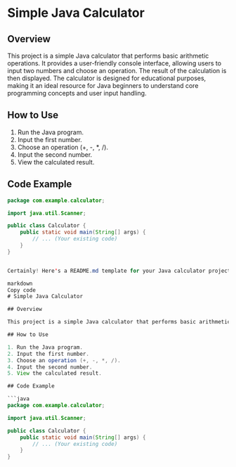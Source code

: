 # Simple Java Calculator

## Overview

This project is a simple Java calculator that performs basic arithmetic operations. It provides a user-friendly console interface, allowing users to input two numbers and choose an operation. The result of the calculation is then displayed. The calculator is designed for educational purposes, making it an ideal resource for Java beginners to understand core programming concepts and user input handling.

## How to Use

1. Run the Java program.
2. Input the first number.
3. Choose an operation (+, -, *, /).
4. Input the second number.
5. View the calculated result.

## Code Example

```java
package com.example.calculator;

import java.util.Scanner;

public class Calculator {
    public static void main(String[] args) {
        // ... (Your existing code)
    }
}


Certainly! Here's a README.md template for your Java calculator project:

markdown
Copy code
# Simple Java Calculator

## Overview

This project is a simple Java calculator that performs basic arithmetic operations. It provides a user-friendly console interface, allowing users to input two numbers and choose an operation. The result of the calculation is then displayed. The calculator is designed for educational purposes, making it an ideal resource for Java beginners to understand core programming concepts and user input handling.

## How to Use

1. Run the Java program.
2. Input the first number.
3. Choose an operation (+, -, *, /).
4. Input the second number.
5. View the calculated result.

## Code Example

```java
package com.example.calculator;

import java.util.Scanner;

public class Calculator {
    public static void main(String[] args) {
        // ... (Your existing code)
    }
}
